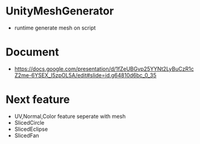 # UnityMeshGenerator
- runtime generate mesh on script

# Document
- https://docs.google.com/presentation/d/1fZeUBGvp25YYNt2LyBuCzR1cZ2me-6YSEX_I5zpOL5A/edit#slide=id.g64810d6bc_0_35

# Next feature
- UV,Normal,Color feature seperate with mesh
- SlicedCircle
- SlicedEclipse
- SlicedFan

